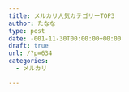 ```yaml
---
title: メルカリ人気カテゴリーTOP3
author: たなな
type: post
date: -001-11-30T00:00:00+00:00
draft: true
url: /?p=634
categories:
  - メルカリ

---
```

